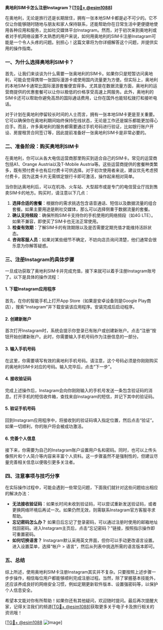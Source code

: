 **奥地利SIM卡怎么注册Instagram？[[TG💪+ @esim1088](https://t.me/s/esim1088)]**

在奥地利，无论是旅行还是长期居住，拥有一张本地SIM卡都是必不可少的。它不仅让你能够随时随地与朋友和家人保持联系，还能帮助你在日常生活中更便捷地使用各种应用和服务，比如社交媒体平台Instagram。然而，对于初次来到奥地利或者对手机网络设置不太熟悉的用户来说，如何用奥地利的SIM卡注册Instagram可能是一个令人头疼的问题。别担心！这篇文章将为你详细解答这个问题，并提供实用的操作指南。

### 一、为什么选择奥地利SIM卡？

首先，让我们来谈谈为什么需要一张奥地利的SIM卡。如果你只是短暂访问奥地利，可能会觉得携带一张国际漫游卡或使用国内流量更为方便。但实际上，奥地利的本地SIM卡通常比国际漫游套餐便宜得多。尤其是在数据流量方面，奥地利的运营商提供的优惠套餐可以让你以极低的价格享受高速上网服务。此外，奥地利的SIM卡还可以帮助你避免高昂的国际通话费用，让你在国外也能轻松拨打和接听电话。

对于计划在奥地利停留较长时间的人士而言，拥有一张本地SIM卡更是至关重要。它可以确保你在奥地利期间始终保持在线状态，无论是工作还是娱乐都能更加得心应手。而且，许多奥地利的服务都需要通过手机号码进行验证，比如银行账户开设、房屋租赁合同签订等，因此提前准备好一张奥地利SIM卡是非常必要的。

### 二、准备阶段：购买奥地利SIM卡

在奥地利，你可以从各大电信运营商那里购买到适合自己的SIM卡。常见的运营商包括A1、Orange Austria以及T-Mobile Austria等。这些运营商提供的套餐种类繁多，既有预付费卡也有后付费卡可供选择。对于初次使用者来说，建议优先考虑预付费卡，因为这类卡片无需绑定银行卡即可激活，操作起来相对简单。

当你到达奥地利后，可以在机场、火车站、大型超市或是专门的电信营业厅找到售卖SIM卡的地方。购买时，请注意以下几点：

1. **选择合适的套餐**：根据你的需求挑选包含语音通话、短信以及数据流量的组合套餐。如果主要用途是刷社交媒体，那么可以选择侧重于数据流量的套餐。
2. **确认支持频段**：确保所购SIM卡支持你的手机使用的网络频段（如4G LTE）。如果不兼容，即使买了SIM卡也无法正常使用。
3. **检查有效期**：了解SIM卡的有效期限以及是否需要定期充值才能维持活跃状态。
4. **咨询客服人员**：如果对某些细节不确定，不妨向店员询问清楚，他们通常会很乐意为你解答疑惑。

### 三、注册Instagram的具体步骤

一旦成功获取了奥地利SIM卡并完成充值，接下来就可以着手注册Instagram账号了。以下是具体的操作流程：

#### 1. 下载Instagram应用程序
首先，在你的智能手机上打开App Store（如果是安卓设备则是Google Play商店），搜索“Instagram”并下载安装该应用程序。安装完成后启动程序。

#### 2. 创建新账户
首次打开Instagram时，系统会提示你登录已有账户或创建新账户。点击“注册”按钮开始创建新账户。此时，你需要输入手机号码作为注册信息的一部分。

#### 3. 输入手机号码
在这里，你需要填写有效的奥地利手机号码。请注意，这个号码必须是你刚刚购买的奥地利SIM卡对应的号码。输入完毕后，点击“下一步”。

#### 4. 接收验证码
完成上述操作后，Instagram会向你刚刚输入的手机号发送一条包含验证码的消息。打开手机的短信收件箱，查找来自Instagram的短信，并记下其中的验证码。

#### 5. 验证手机号码
回到Instagram应用程序中，将接收到的验证码填入指定位置，然后点击“验证”。如果一切顺利，你的账户将会被成功激活。

#### 6. 完善个人信息
接下来，你需要为自己的Instagram账户设置用户名和密码。同时，也可以上传头像照片和个人简介等内容来丰富个人资料。这一步骤虽然不是强制性的，但建议尽量完善相关信息以便吸引更多关注者。

### 四、注意事项与技巧分享

在实际操作过程中，可能会遇到一些常见问题，下面我们就针对这些问题给出相应的解决办法：

- **无法接收验证码**：如果长时间未收到验证码，可以尝试重新发送验证码，或者更换网络环境后再试一次。如果仍然无效，则需联系Instagram官方客服寻求帮助。
- **忘记密码怎么办？** 如果日后忘记了登录密码，可以通过注册时使用的邮箱地址找回密码。进入Instagram主页后，点击“忘记密码？”链接，按照指示操作即可重置密码。
- **如何切换语言？** Instagram默认采用英文界面，但你可以手动更改语言设置。进入设置菜单，选择“帐户 > 语言”，然后从列表中挑选所需的语言版本即可。

### 五、总结

综上所述，使用奥地利SIM卡注册Instagram其实并不复杂。只要按照上述步骤一步步操作，相信每位用户都能够顺利完成注册过程。当然，除了掌握基本技能外，还应该养成良好的网络安全习惯，例如定期更新软件版本、设置强密码等，以保护个人信息安全。

希望本文能对你有所帮助！如果你还有其他疑问，欢迎随时提问。最后再次提醒大家，记得关注我们的频道[[TG💪+ @esim1088](https://t.me/s/esim1088)]获取更多关于电子卡及旅行相关的资讯哦！

[[TG💪+ @esim1088](https://t.me/s/esim1088) ![Image](https://i.postimg.cc/4NQfJmqS/Snipaste-2025-05-13-00-14-12.png)]